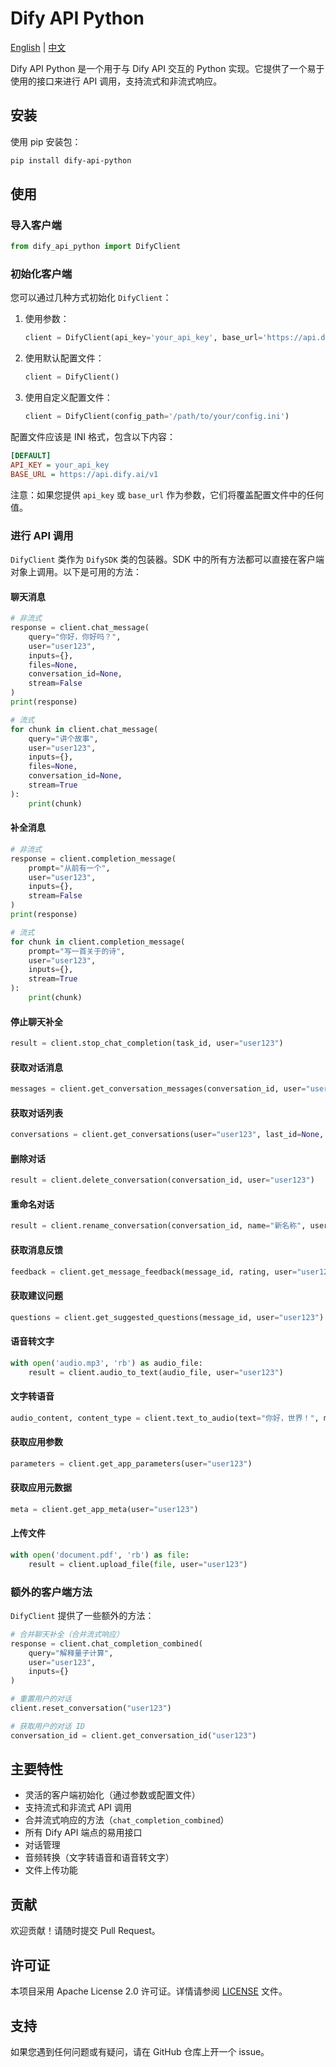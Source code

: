 # Dify API Python

[English](README.md) | [中文](README_CN.md)

Dify API Python 是一个用于与 Dify API 交互的 Python 实现。它提供了一个易于使用的接口来进行 API 调用，支持流式和非流式响应。

## 安装

使用 pip 安装包：

```bash
pip install dify-api-python
```

## 使用

### 导入客户端

```python
from dify_api_python import DifyClient
```

### 初始化客户端

您可以通过几种方式初始化 `DifyClient`：

1. 使用参数：
   ```python
   client = DifyClient(api_key='your_api_key', base_url='https://api.dify.ai/v1')
   ```

2. 使用默认配置文件：
   ```python
   client = DifyClient()
   ```

3. 使用自定义配置文件：
   ```python
   client = DifyClient(config_path='/path/to/your/config.ini')
   ```

配置文件应该是 INI 格式，包含以下内容：

```ini
[DEFAULT]
API_KEY = your_api_key
BASE_URL = https://api.dify.ai/v1
```

注意：如果您提供 `api_key` 或 `base_url` 作为参数，它们将覆盖配置文件中的任何值。

### 进行 API 调用

`DifyClient` 类作为 `DifySDK` 类的包装器。SDK 中的所有方法都可以直接在客户端对象上调用。以下是可用的方法：

#### 聊天消息

```python
# 非流式
response = client.chat_message(
    query="你好，你好吗？",
    user="user123",
    inputs={},
    files=None,
    conversation_id=None,
    stream=False
)
print(response)

# 流式
for chunk in client.chat_message(
    query="讲个故事",
    user="user123",
    inputs={},
    files=None,
    conversation_id=None,
    stream=True
):
    print(chunk)
```

#### 补全消息

```python
# 非流式
response = client.completion_message(
    prompt="从前有一个",
    user="user123",
    inputs={},
    stream=False
)
print(response)

# 流式
for chunk in client.completion_message(
    prompt="写一首关于的诗",
    user="user123",
    inputs={},
    stream=True
):
    print(chunk)
```

#### 停止聊天补全

```python
result = client.stop_chat_completion(task_id, user="user123")
```

#### 获取对话消息

```python
messages = client.get_conversation_messages(conversation_id, user="user123", first_id=None, limit=20)
```

#### 获取对话列表

```python
conversations = client.get_conversations(user="user123", last_id=None, limit=20, pinned=None)
```

#### 删除对话

```python
result = client.delete_conversation(conversation_id, user="user123")
```

#### 重命名对话

```python
result = client.rename_conversation(conversation_id, name="新名称", user="user123", auto_generate=False)
```

#### 获取消息反馈

```python
feedback = client.get_message_feedback(message_id, rating, user="user123")
```

#### 获取建议问题

```python
questions = client.get_suggested_questions(message_id, user="user123")
```

#### 语音转文字

```python
with open('audio.mp3', 'rb') as audio_file:
    result = client.audio_to_text(audio_file, user="user123")
```

#### 文字转语音

```python
audio_content, content_type = client.text_to_audio(text="你好，世界！", message_id=None, user="user123")
```

#### 获取应用参数

```python
parameters = client.get_app_parameters(user="user123")
```

#### 获取应用元数据

```python
meta = client.get_app_meta(user="user123")
```

#### 上传文件

```python
with open('document.pdf', 'rb') as file:
    result = client.upload_file(file, user="user123")
```

### 额外的客户端方法

`DifyClient` 提供了一些额外的方法：

```python
# 合并聊天补全（合并流式响应）
response = client.chat_completion_combined(
    query="解释量子计算",
    user="user123",
    inputs={}
)

# 重置用户的对话
client.reset_conversation("user123")

# 获取用户的对话 ID
conversation_id = client.get_conversation_id("user123")
```

## 主要特性

- 灵活的客户端初始化（通过参数或配置文件）
- 支持流式和非流式 API 调用
- 合并流式响应的方法（`chat_completion_combined`）
- 所有 Dify API 端点的易用接口
- 对话管理
- 音频转换（文字转语音和语音转文字）
- 文件上传功能

## 贡献

欢迎贡献！请随时提交 Pull Request。

## 许可证

本项目采用 Apache License 2.0 许可证。详情请参阅 [LICENSE](LICENSE) 文件。

## 支持

如果您遇到任何问题或有疑问，请在 GitHub 仓库上开一个 issue。
